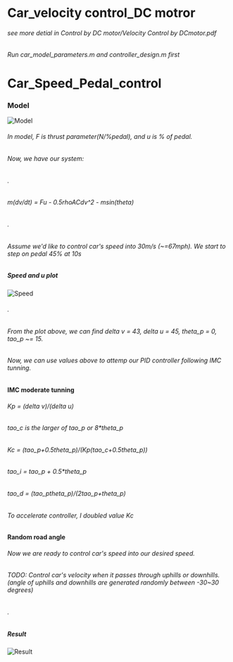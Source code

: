 # Car_velocity control_DC motror
###### see more detial in Control by DC motor/Velocity Control by DCmotor.pdf
###### Run car_model_parameters.m and controller_design.m first

# Car_Speed_Pedal_control
### Model
![Model](https://github.com/ArthurShih/Car_Velocity_PID_control/blob/master/figure/Model.png)
###### In model, F is thrust parameter(N/%pedal), and u is % of pedal.
###### Now, we have our system:
###### .
###### m(dv/dt) = F*u - 0.5*rho*A*Cd*v^2 - m*sin(theta)
###### .
###### Assume we'd like to control car's speed into 30m/s (~=67mph). We start to step on pedal 45% at 10s
##### Speed and u plot
![Speed](https://github.com/ArthurShih/Car_Velocity_PID_control/blob/master/figure/velocity.png)
###### .
###### From the plot above, we can find delta v = 43, delta u = 45, theta_p = 0, tao_p ~= 15.
###### Now, we can use values above to attemp our PID controller following IMC tunning.
#### IMC moderate tunning
###### Kp = (delta v)/(delta u)
###### tao_c is the larger of tao_p or 8*theta_p
###### Kc = (tao_p+0.5*theta_p)/(Kp*(tao_c+0.5theta_p))
###### tao_i = tao_p + 0.5*theta_p
###### tao_d = (tao_p*theta_p)/(2*tao_p+theta_p)
###### To accelerate controller, I doubled value Kc
#### Random road angle
###### Now we are ready to control car's speed into our desired speed. 
###### TODO: Control car's velocity when it passes through uphills or downhills.(angle of uphills and downhills are generated randomly between -30~30 degrees)
###### .
##### Result
![Result](https://github.com/ArthurShih/Car_Velocity_PID_control/blob/master/figure/result.png)
